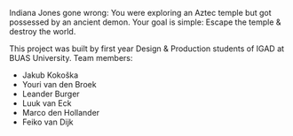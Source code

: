 Indiana Jones gone wrong: You were exploring an Aztec temple but got possessed by an ancient demon. Your goal is simple: Escape the temple & destroy the world.


This project was built by first year Design & Production students of IGAD at BUAS University. 
Team members:
- Jakub Kokoš​ka
- Youri van den Broek
- Leander Burger
- Luuk van Eck
- Marco den Hollander
- Feiko van Dijk
